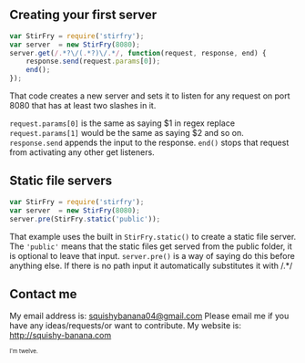 ## Creating your first server
```javascript
var StirFry = require('stirfry');
var server  = new StirFry(8080);
server.get(/.*?\/(.*?)\/.*/, function(request, response, end) {
    response.send(request.params[0]);
    end();
});
```

That code creates a new server and sets it to listen for any request on port 8080 that has at least two slashes in it.

`request.params[0]` is the same as saying $1 in regex replace `request.params[1]` would be the same as saying $2 and so on. `response.send` appends the input to the response. `end()` stops that request from activating any other get listeners.

## Static file servers
```javascript
var StirFry = require('stirfry');
var server  = new StirFry(8080);
server.pre(StirFry.static('public'));
```
That example uses the built in `StirFry.static()` to create a static file server. The `'public'` means that the static files get served from the public folder, it is optional to leave that input. `server.pre()` is a way of saying do this before anything else. If there is no path input it automatically substitutes it with /.\*/



## Contact me
My email address is: squishybanana04@gmail.com
Please email me if you have any ideas/requests/or want to contribute.
My website is: http://squishy-banana.com


<sup><sub>I'm twelve.</sub></sup>
